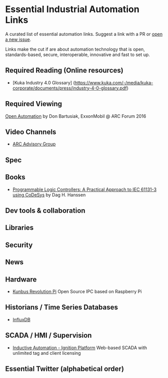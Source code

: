 # Essential Industrial Automation Links

A curated list of essential automation links. Suggest a link with a PR or [open a new issue](https://github.com/factory-x/essential-industrial-automation-links/issues/new).

Links make the cut if are about automation technology that is open, standards-based, secure, interoperable, innovative and fast to set up.

## Required Reading (Online resources)

* [Kuka Industry 4.0 Glossary] (https://www.kuka.com/-/media/kuka-corporate/documents/press/industry-4-0-glossary.pdf)



## Required Viewing
[Open Automation](https://www.youtube.com/watch?v=eLwMzJ9NVgA) by  Don Bartusiak, ExxonMobil @ ARC Forum 2016


## Video Channels

* [ARC Advisory Group](https://www.youtube.com/user/ARCadvisory/videos?view=0&shelf_id=0&sort=dd)


## Spec



## Books

* [Programmable Logic Controllers: A Practical Approach to IEC 61131-3 using CoDeSys](https://www.amazon.com/Programmable-Logic-Controllers-Practical-Approach/dp/1118949242) by Dag H. Hanssen


## Dev tools & collaboration



## Libraries



## Security



## News


## Hardware

* [Kunbus Revolution Pi](https://revolution.kunbus.com/) Open Source IPC based on Raspberry Pi

## Historians / Time Series Databases

* [InfluxDB](https://www.influxdata.com/)

## SCADA / HMI / Supervision

* [Inductive Automation - Ignition Platform](https://inductiveautomation.com/downloads/ignition) Web-based SCADA with unlimited tag and client licensing


## Essential Twitter (alphabetical order)

